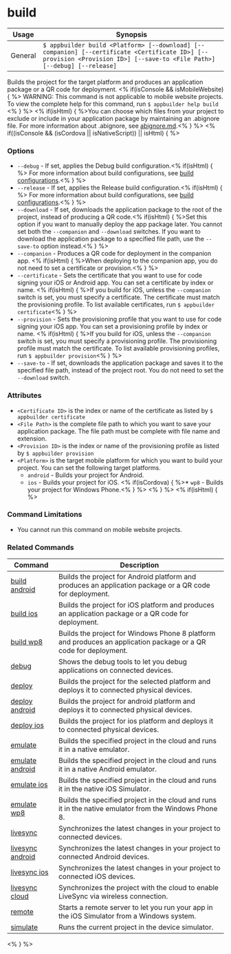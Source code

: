 build
==========

Usage | Synopsis
------|-------
General | `$ appbuilder build <Platform> [--download] [--companion] [--certificate <Certificate ID>] [--provision <Provision ID>] [--save-to <File Path>] [--debug] [--release]`

Builds the project for the target platform and produces an application package or a QR code for deployment.
<% if(isConsole && isMobileWebsite) { %>
WARNING: This command is not applicable to mobile website projects. To view the complete help for this command, run `$ appbuilder help build`
<% } %>
<% if(isHtml) { %>You can choose which files from your project to exclude or include in your application package by maintaining an .abignore file. For more information about .abignore, see [abignore.md](https://github.com/Icenium/icenium-cli/blob/release/ABIGNORE.md).<% } %>
<% if((isConsole && (isCordova || isNativeScript)) || isHtml) { %>
### Options
* `--debug` - If set, applies the Debug build configuration.<% if(isHtml) { %> For more information about build configurations, see [build configurations](http://docs.telerik.com/platform/appbuilder/build-configurations/overview).<% } %>
* `--release` - If set, applies the Release build configuration.<% if(isHtml) { %> For more information about build configurations, see [build configurations](http://docs.telerik.com/platform/appbuilder/build-configurations/overview).<% } %>
* `--download` - If set, downloads the application package to the root of the project, instead of producing a QR code.<% if(isHtml) { %>Set this option if you want to manually deploy the app package later. You cannot set both the `--companion` and `--download` switches. If you want to download the application package to a specified file path, use the `--save-to` option instead.<% } %>  
* `--companion` - Produces a QR code for deployment in the companion app. <% if(isHtml) { %>When deploying to the companion app, you do not need to set a certificate or provision.<% } %> 
* `--certificate` - Sets the certificate that you want to use for code signing your iOS or Android app. You can set a certificate by index or name. <% if(isHtml) { %>If you build for iOS, unless the `--companion` switch is set, you must specify a certificate. The certificate must match the provisioning profile. To list available certificates, run `$ appbuilder certificate`<% } %>     
* `--provision` - Sets the provisioning profile that you want to use for code signing your iOS app. You can set a provisioning profile by index or name. <% if(isHtml) { %>If you build for iOS, unless the `--companion` switch is set, you must specify a provisioning profile. The provisioning profile must match the certificate. To list available provisioning profiles, run `$ appbuilder provision`<% } %>     
* `--save-to` - If set, downloads the application package and saves it to the specified file path, instead of the project root. You do not need to set the `--download` switch.

### Attributes
* `<Certificate ID>` is the index or name of the certificate as listed by `$ appbuilder certificate`
* `<File Path>` is the complete file path to which you want to save your application package. The file path must be complete with file name and extension.
* `<Provision ID>` is the index or name of the provisioning profile as listed by `$ appbuilder provision`
* `<Platform>` is the target mobile platform for which you want to build your project. You can set the following target platforms.
    * `android` - Builds your project for Android.
	* `ios` - Builds your project for iOS.
	<% if(isCordova) { %>* `wp8` - Builds your project for Windows Phone.<% } %>
<% } %> 
<% if(isHtml) { %> 
### Command Limitations

* You cannot run this command on mobile website projects.

### Related Commands

Command | Description
----------|----------
[build android](build-android.html) | Builds the project for Android platform and produces an application package or a QR code for deployment.
[build ios](build-ios.html) | Builds the project for iOS platform and produces an application package or a QR code for deployment.
[build wp8](build-wp8.html) | Builds the project for Windows Phone 8 platform and produces an application package or a QR code for deployment.
[debug](debug.html) | Shows the debug tools to let you debug applications on connected devices.
[deploy](deploy.html) | Builds the project for the selected platform and deploys it to connected physical devices.
[deploy android](deploy-android.html) | Builds the project for android platform and deploys it to connected physical devices.
[deploy ios](deploy-ios.html) | Builds the project for ios platform and deploys it to connected physical devices.
[emulate](emulate.html) | Builds the specified project in the cloud and runs it in a native emulator.
[emulate android](emulate-android.html) | Builds the specified project in the cloud and runs it in a native Android emulator.
[emulate ios](emulate-ios.html) | Builds the specified project in the cloud and runs it in the native iOS Simulator.
[emulate wp8](emulate-wp8.html) | Builds the specified project in the cloud and runs it in the native emulator from the Windows Phone 8.
[livesync](livesync.html) | Synchronizes the latest changes in your project to connected devices.
[livesync android](livesync-android.html) | Synchronizes the latest changes in your project to connected Android devices.
[livesync ios](livesync-ios.html) | Synchronizes the latest changes in your project to connected iOS devices.
[livesync cloud](livesync-cloud.html) | Synchronizes the project with the cloud to enable LiveSync via wireless connection.
[remote](remote.html) | Starts a remote server to let you run your app in the iOS Simulator from a Windows system.
[simulate](simulate.html) | Runs the current project in the device simulator.
<% } %>